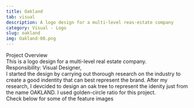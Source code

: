 ```yaml
---
title: Oakland
tab: visual
description: A logo design for a multi-level reas-estate company
category: Visual - Logo
slug: oakland
img: Oakland-08.png
---
```


<div class="lg:p-4 pt-4 mb-4 text-pryColor font-bold text-2xl lg:text-4xl">
  Project Overview
</div>

<div class="lg:p-4 mb-4 leading-9">
This is a logo design for a multi-level real estate company.
<div class="pt-4 ">
 <span class = "text-pryColor font-bold"> Responsibility:</span> Visual Designer,
</div>
</div>

<div class=" pt-4 lg:p-4 mb-4 leading-9">
I started the design by carrying out thorough research on the industry to create a good indentity that can best represent the brand. After my research, I devcided to design an oak tree to represent the idenity just from the name OAKLAND. I used golden-circle ratio for this project.
</div>

  <div class="mt-14">
    <div><dynamic-image filename="Oakland-01.png"></dynamic-image> </div>
  </div>

<!--more-->

  <div class="mt-14 pt-4 lg:p-4 mb-4 leading-9">
  Check below for some of the feature images
  </div>

   <div class="mt-14">
    <div><dynamic-image filename="Oakland-05.png"></dynamic-image> </div>
        <div class ="mt-14"><dynamic-image filename="Oakland-06.png"></dynamic-image> </div>
                <div class ="mt-14"><dynamic-image filename="Oakland-08.png"></dynamic-image> </div>
  </div>
